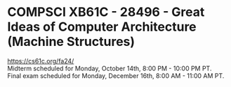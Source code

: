 # COMPSCI XB61C - 28496 - Great Ideas of Computer Architecture (Machine Structures)
https://cs61c.org/fa24/  
Midterm scheduled for Monday, October 14th, 8:00 PM - 10:00 PM PT.  
Final exam scheduled for Monday, December 16th, 8:00 AM - 11:00 AM PT.
